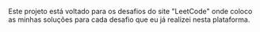 Este projeto está voltado para os desafios do site "LeetCode" onde coloco as minhas soluções para cada desafio que eu já realizei nesta plataforma.